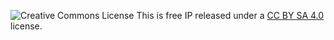 ![Creative Commons License](https://i.creativecommons.org/l/by-sa/4.0/88x31.png)
This is free IP released under a 
[CC BY SA 4.0](http://creativecommons.org/licenses/by-sa/4.0/) license.
